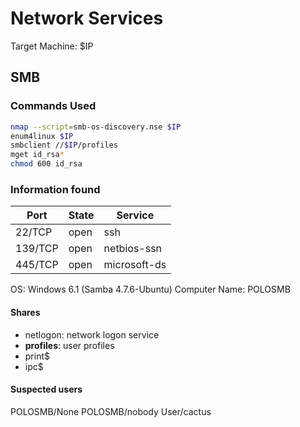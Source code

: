 # Network Services
Target Machine: $IP

## SMB

### Commands Used 
```bash
nmap --script=smb-os-discovery.nse $IP
enum4linux $IP
smbclient //$IP/profiles
mget id_rsa*
chmod 600 id_rsa
```

### Information found
|Port|State|Service|
|---|---|---|
| 22/TCP | open | ssh |
| 139/TCP | open | netbios-ssn |
| 445/TCP | open | microsoft-ds |

OS: Windows 6.1 (Samba 4.7.6-Ubuntu)
Computer Name: POLOSMB

#### Shares
- netlogon: network logon service
- __profiles__: user profiles
- print$
- ipc$

#### Suspected users
POLOSMB/None
POLOSMB/nobody
User/cactus
